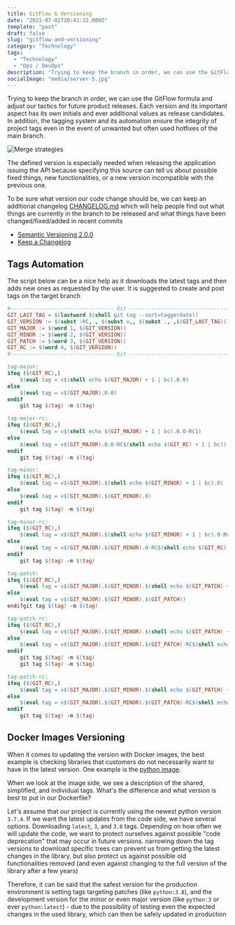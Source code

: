 ```yaml
---
title: GitFlow & Versioning
date: "2021-07-01T20:41:32.000Z"
template: "post"
draft: false
slug: "gitflow-and-versioning"
category: "Technology"
tags:
  - "Technology"
  - "Ops / DevOps"
description: "Trying to keep the branch in order, we can use the GitFlow formula and adjust our tactics for future product releases. Each version and its important aspect has its own initials and ever additional values as release candidates"
socialImage: "media/server-5.jpg"
---
```

Trying to keep the branch in order, we can use the GitFlow formula and adjust our tactics for future product releases. Each version and its important aspect has its own initials and ever additional values as release candidates. In addition, the tagging system and its automation ensure the integrity of project tags even in the event of unwanted but often used hotfixes of the main branch.

![Merge strategies](/media/gitflow-and-versioning/gitflow-branches.png)

The defined version is especially needed when releasing the application issuing the API because specifying this source can tell us about possible fixed things, new functionalities, or a new version incompatible with the previous one.

To be sure what version our code change should be, we can keep an additional changelog [CHANGELOG.md](https://keepachangelog.com/en/1.0.0/) which will help people find out what things are currently in the branch to be released and what things have been changed/fixed/added in recent commits

- [Semantic Versioning 2.0.0](https://semver.org/spec/v2.0.0.html)
- [Keep a Changelog](https://keepachangelog.com/en/1.0.0/)

## Tags Automation
The script below can be a nice help as it downloads the latest tags and then adds new ones as requested by the user. It is suggested to create and post tags on the target branch

```makefile
#--------------------------------- Git ----------------------------------------------------#
GIT_LAST_TAG = $(lastword $(shell git tag --sort=taggerdate))
GIT_VERSION := $(subst -RC, , $(subst v,, $(subst ., ,$(GIT_LAST_TAG))))
GIT_MAJOR := $(word 1, $(GIT_VERSION))
GIT_MINOR := $(word 2, $(GIT_VERSION))
GIT_PATCH := $(word 3, $(GIT_VERSION))
GIT_RC := $(word 4, $(GIT_VERSION))
#--------------------------------- Git ----------------------------------------------------#

tag-major:
ifeq ($(GIT_RC),)
	$(eval tag = v$(shell echo $(GIT_MAJOR) + 1 | bc).0.0)
else
	$(eval tag = v$(GIT_MAJOR).0.0)
endif
	git tag $(tag) -m $(tag)

tag-major-rc:
ifeq ($(GIT_RC),)
	$(eval tag = v$(shell echo $(GIT_MAJOR) + 1 | bc).0.0-RC1)
else
	$(eval tag = v$(GIT_MAJOR).0.0-RC$(shell echo $(GIT_RC) + 1 | bc))
endif
	git tag $(tag) -m $(tag)

tag-minor:
ifeq ($(GIT_RC),)
	$(eval tag = v$(GIT_MAJOR).$(shell echo $(GIT_MINOR) + 1 | bc).0)
else
	$(eval tag = v$(GIT_MAJOR).$(GIT_MINOR).0)
endif
	git tag $(tag) -m $(tag)

tag-minor-rc:
ifeq ($(GIT_RC),)
	$(eval tag = v$(GIT_MAJOR).$(shell echo $(GIT_MINOR) + 1 | bc).0-RC1)
else
	$(eval tag = v$(GIT_MAJOR).$(GIT_MINOR).0-RC$(shell echo $(GIT_RC) + 1 | bc))
endif
	git tag $(tag) -m $(tag)

tag-patch:
ifeq ($(GIT_RC),)
	$(eval tag = v$(GIT_MAJOR).$(GIT_MINOR).$(shell echo $(GIT_PATCH) + 1 | bc))
else
	$(eval tag = v$(GIT_MAJOR).$(GIT_MINOR).$(GIT_PATCH))
endifgit tag $(tag) -m $(tag)

tag-patch-rc:
ifeq ($(GIT_RC),)
	$(eval tag = v$(GIT_MAJOR).$(GIT_MINOR).$(shell echo $(GIT_PATCH) + 1 | bc)-RC1)
else
	$(eval tag = v$(GIT_MAJOR).$(GIT_MINOR).$(GIT_PATCH)-RC$(shell echo $(GIT_RC) + 1 | bc))
endif
	git tag $(tag) -m $(tag)
	git tag $(tag) -m $(tag)

tag-patch-rc:
ifeq ($(GIT_RC),)
	$(eval tag = v$(GIT_MAJOR).$(GIT_MINOR).$(shell echo $(GIT_PATCH) + 1 | bc)-RC1)
else
	$(eval tag = v$(GIT_MAJOR).$(GIT_MINOR).$(GIT_PATCH)-RC$(shell echo $(GIT_RC) + 1 | bc))
endif
	git tag $(tag) -m $(tag)
```

## Docker Images Versioning
When it comes to updating the version with Docker images, the best example is checking libraries that customers do not necessarily want to have in the latest version. One example is the [python image](https://hub.docker.com/_/python).

When we look at the image side, we see a description of the shared, simplified, and individual tags. What's the difference and what version is best to put in our Dockerfile?

Let's assume that our project is currently using the newest python version `3.7.4`. If we want the latest updates from the code side, we have several options. Downloading `latest`, `3`, and `3.8` tags. Depending on how often we will update the code, we want to protect ourselves against possible "code deprecation" that may occur in future versions. narrowing down the tag versions to download specific trees can prevent us from getting the latest changes in the library, but also protect us against possible old functionalities removed (and even against changing to the full version of the library after a few years)

Therefore, it can be said that the safest version for the production environment is setting tags targeting patches (like `python:3.8`), and the development version for the minor or even major version (like `python:3` or ever `python:latest`) - due to the possibility of testing even the expected changes in the used library, which can then be safely updated in production